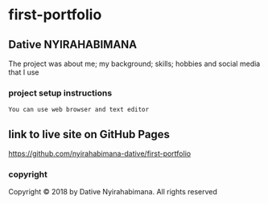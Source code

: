 # first-portfolio

## Dative NYIRAHABIMANA 
The project was about me; my background; skills; hobbies and social media that I use

### project setup instructions

```
You can use web browser and text editor
```

## link to live site on GitHub Pages

https://github.com/nyirahabimana-dative/first-portfolio

### copyright

Copyright © 2018 by Dative Nyirahabimana. All rights reserved

